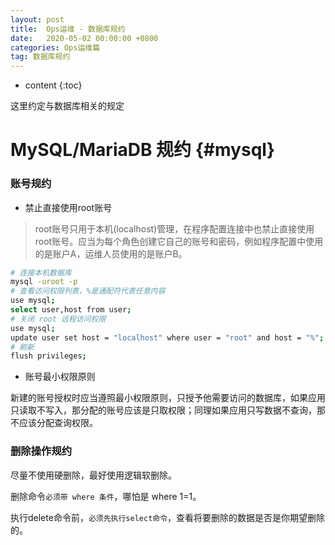 ```yaml
---
layout: post
title:  Ops运维 - 数据库规约
date:   2020-05-02 00:00:00 +0800
categories: Ops运维篇
tag: 数据库规约
---
```


* content
{:toc}

这里约定与数据库相关的规定


MySQL/MariaDB 规约			{#mysql}
====================================
### 账号规约
- 禁止直接使用root账号

> root账号只用于本机(localhost)管理，在程序配置连接中也禁止直接使用root账号。应当为每个角色创建它自己的账号和密码，例如程序配置中使用的是账户A，运维人员使用的是账户B。

```bash
# 连接本机数据库
mysql -uroot -p
# 查看访问权限列表，%是通配符代表任意内容
use mysql;
select user,host from user;
# 关闭 root 远程访问权限
use mysql;
update user set host = "localhost" where user = "root" and host = "%";
# 刷新
flush privileges;
```

- 账号最小权限原则

新建的账号授权时应当遵照最小权限原则，只授予他需要访问的数据库，如果应用只读取不写入，那分配的账号应该是只取权限；同理如果应用只写数据不查询，那不应该分配查询权限。

### 删除操作规约
尽量不使用硬删除，最好使用逻辑软删除。

删除命令```必须带 where 条件```，哪怕是 where 1=1。

执行delete命令前，```必须先执行select命令```，查看将要删除的数据是否是你期望删除的。
